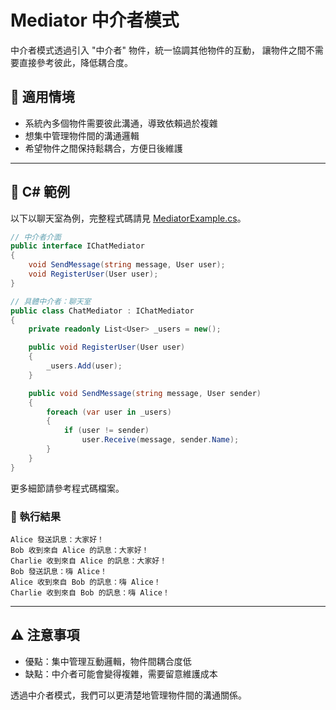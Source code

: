 # Mediator 中介者模式

中介者模式透過引入 "中介者" 物件，統一協調其他物件的互動，
讓物件之間不需要直接參考彼此，降低耦合度。

## 🤔 適用情境

- 系統內多個物件需要彼此溝通，導致依賴過於複雜
- 想集中管理物件間的溝通邏輯
- 希望物件之間保持鬆耦合，方便日後維護

---

## 💬 C# 範例

以下以聊天室為例，完整程式碼請見 [MediatorExample.cs](MediatorExample.cs)。

```csharp
// 中介者介面
public interface IChatMediator
{
    void SendMessage(string message, User user);
    void RegisterUser(User user);
}
```

```csharp
// 具體中介者：聊天室
public class ChatMediator : IChatMediator
{
    private readonly List<User> _users = new();

    public void RegisterUser(User user)
    {
        _users.Add(user);
    }

    public void SendMessage(string message, User sender)
    {
        foreach (var user in _users)
        {
            if (user != sender)
                user.Receive(message, sender.Name);
        }
    }
}
```

更多細節請參考程式碼檔案。

### 🎯 執行結果

```
Alice 發送訊息：大家好！
Bob 收到來自 Alice 的訊息：大家好！
Charlie 收到來自 Alice 的訊息：大家好！
Bob 發送訊息：嗨 Alice！
Alice 收到來自 Bob 的訊息：嗨 Alice！
Charlie 收到來自 Bob 的訊息：嗨 Alice！
```

---

## ⚠️ 注意事項

- 優點：集中管理互動邏輯，物件間耦合度低
- 缺點：中介者可能會變得複雜，需要留意維護成本

透過中介者模式，我們可以更清楚地管理物件間的溝通關係。
